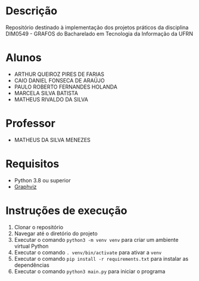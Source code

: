 # Descrição
Repositório destinado à implementação dos projetos práticos da disciplina DIM0549 - GRAFOS do Bacharelado em Tecnologia da Informação da UFRN

# Alunos
- ARTHUR QUEIROZ PIRES DE FARIAS
- CAIO DANIEL FONSECA DE ARAÚJO
- PAULO ROBERTO FERNANDES HOLANDA
- MARCELA SILVA BATISTA
- MATHEUS RIVALDO DA SILVA

# Professor
- MATHEUS DA SILVA MENEZES

# Requisitos
- Python 3.8 ou superior
- [Graphviz](https://graphviz.org/download/)

# Instruções de execução
1. Clonar o repositório
2. Navegar até o diretório do projeto
3. Executar o comando `python3 -m venv venv` para criar um ambiente virtual Python
4. Executar o comando `. venv/bin/activate` para ativar a `venv`
5. Executar o comando `pip install -r requirements.txt` para instalar as dependências
6. Executar o comando `python3 main.py` para iniciar o programa